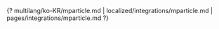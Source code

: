 {? multilang/ko-KR/mparticle.md | localized/integrations/mparticle.md | pages/integrations/mparticle.md ?}
